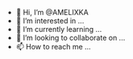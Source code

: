 - 👋 Hi, I’m @AMELIXKA
- 👀 I’m interested in ...
- 🌱 I’m currently learning ...
- 💞️ I’m looking to collaborate on ...
- 📫 How to reach me ...

<!---
AMELIXKA/AMELIXKA is a ✨ special ✨ repository because its `README.md` (this file) appears on your GitHub profile.
You can click the Preview link to take a look at your changes.
--->
